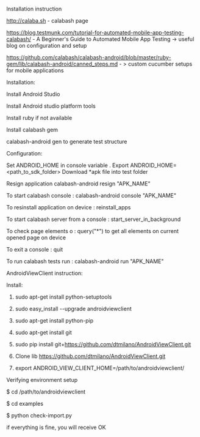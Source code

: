 Installation instruction

http://calaba.sh - calabash page

https://blog.testmunk.com/tutorial-for-automated-mobile-app-testing-calabash/ - A Beginner's Guide to Automated Mobile App Testing -> useful blog on configuration and setup

https://github.com/calabash/calabash-android/blob/master/ruby-gem/lib/calabash-android/canned_steps.md - > custom cucumber setups for mobile applications

Installation:

Install Android Studio

Install Android studio platform tools

Install ruby if not available

Install calabash gem

calabash-android gen to generate test structure

Configuration:

Set ANDROID_HOME in console variable . Export ANDROID_HOME=<path_to_sdk_folder>
Download *apk file into test folder

Resign application calabash-android resign "APK_NAME"

To start calabash console : calabash-android console "APK_NAME"

To resinstall application on device : reinstall_apps

To start calabash server from a console : start_server_in_background

To check page elements o : query("*") to get all elements on current opened page on device

To exit a console : quit

To run calabash tests run : calabash-android run "APK_NAME"




AndroidViewClient instruction:

Install:

1. sudo apt-get install python-setuptools

2. sudo easy_install --upgrade androidviewclient

3. sudo apt-get install python-pip

4. sudo apt-get install git

5. sudo pip install git+https://github.com/dtmilano/AndroidViewClient.git

6. Clone lib https://github.com/dtmilano/AndroidViewClient.git

7. export ANDROID_VIEW_CLIENT_HOME=/path/to/androidviewclient/

Verifying environment setup

$ cd /path/to/androidviewclient

$ cd examples

$ python check-import.py

if everything is fine, you will receive OK
